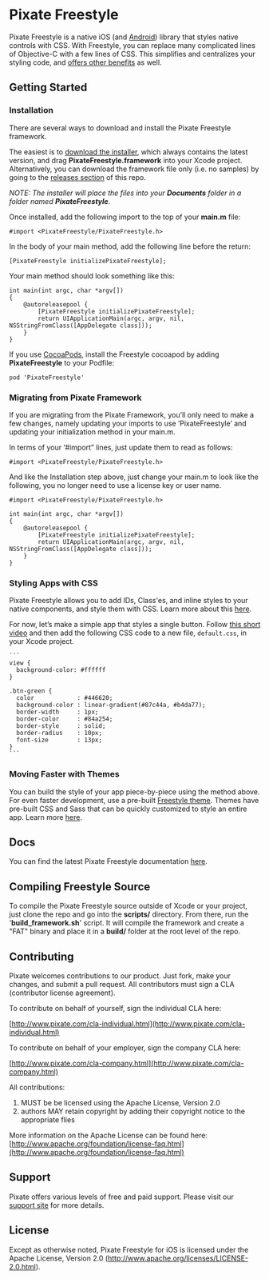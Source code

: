 # Pixate Freestyle

Pixate Freestyle is a native iOS (and [Android](http://pixate.github.io/pixate-freestyle-android)) library that styles native controls with CSS. With Freestyle, you can replace many complicated lines of Objective-C with a few lines of CSS. This simplifies and centralizes your styling code, and [offers other benefits](http://www.pixate.com/) as well.

## Getting Started

### Installation

There are several ways to download and install the Pixate Freestyle framework.

The easiest is to [download the installer](http://www.pixate.com/downloads/freestyle/PixateFreestyle-2.1.pkg), which always contains the latest  version, and drag **PixateFreestyle.framework** into your Xcode project. Alternatively, you can download the framework file only (i.e. no samples) by going to the [releases section](https://github.com/Pixate/pixate-freestyle-ios/releases) of this repo.

*NOTE: The installer will place the files into your **Documents** folder in a folder named **PixateFreestyle***. 

 Once installed, add the following import to the top of your **main.m** file:

```
#import <PixateFreestyle/PixateFreestyle.h>
```

In the body of your main method, add the following line before the return:

```
[PixateFreestyle initializePixateFreestyle];
```

Your main method should look something like this:

```
int main(int argc, char *argv[])
{
    @autoreleasepool {
        [PixateFreestyle initializePixateFreestyle];
        return UIApplicationMain(argc, argv, nil, NSStringFromClass([AppDelegate class]));
    }
}
```

If you use [CocoaPods](http://cocoapods.org), install the Freestyle cocoapod by adding **PixateFreestyle** to your Podfile:

```
pod 'PixateFreestyle'
```

### Migrating from Pixate Framework

If you are migrating from the Pixate Framework, you’ll only need to make a few changes, namely updating your imports to use ‘PixateFreestyle’ and updating your initialization method in your main.m.

In terms of your ‘#import” lines, just update them to read as follows:

```
#import <PixateFreestyle/PixateFreestyle.h>
```

And like the Installation step above, just change your main.m to look like the following, you no longer need to use a license key or user name.

```
#import <PixateFreestyle/PixateFreestyle.h>

int main(int argc, char *argv[])
{
    @autoreleasepool {
        [PixateFreestyle initializePixateFreestyle];
        return UIApplicationMain(argc, argv, nil, NSStringFromClass([AppDelegate class]));
    }
}
```

### Styling Apps with CSS

Pixate Freestyle allows you to add IDs, Class'es, and inline styles to your native components, and style them with CSS. Learn more about this [here](http://pixate.github.io/pixate-freestyle-ios/style-reference/index.html#app_structure).

For now, let’s make a simple app that styles a single button. Follow [this short video](http://player.vimeo.com/video/79832578) and then add the following CSS code to a new file, `default.css`, in your Xcode project.

    ```
    view {
      background-color: #ffffff
    }

    .btn-green {
      color            : #446620;
      background-color : linear-gradient(#87c44a, #b4da77);
      border-width     : 1px;
      border-color     : #84a254;
      border-style     : solid;
      border-radius    : 10px;
      font-size        : 13px;
    }
    ```

### Moving Faster with Themes

You can build the style of your app piece-by-piece using the method above. For even faster development, use a pre-built [Freestyle theme](http://pixate.github.io/pixate-freestyle-ios/themes). Themes have pre-built CSS and Sass that can be quickly customized to style an entire app. Learn more [here](http://pixate.github.io/pixate-freestyle-ios/themes).

## Docs

You can find the latest Pixate Freestyle documentation [here](http://pixate.github.io/pixate-freestyle-ios).

## Compiling Freestyle Source

To compile the Pixate Freestyle source outside of Xcode or your project, just clone the repo and go into the **scripts/** directory. From there, run the '**build_framework.sh**' script. It will compile the framework and create a "FAT" binary and place it in a **build/** folder at the root level of the repo.

## Contributing

Pixate welcomes contributions to our product. Just fork, make your changes, and submit a pull request. All contributors must sign a CLA (contributor license agreement).

To contribute on behalf of yourself, sign the individual CLA here:

 [http://www.pixate.com/cla-individual.html](http://www.pixate.com/cla-individual.html)

To contribute on behalf of your employer, sign the company CLA here:

 [http://www.pixate.com/cla-company.html](http://www.pixate.com/cla-company.html)

All contributions:

1. MUST be be licensed using the Apache License, Version 2.0
2. authors MAY retain copyright by adding their copyright notice to the appropriate flies

More information on the Apache License can be found here: [http://www.apache.org/foundation/license-faq.html](http://www.apache.org/foundation/license-faq.html)

## Support

Pixate offers various levels of free and paid support. Please visit our [support site](http://www.pixate.com/support.html) for more details.

## License

Except as otherwise noted, Pixate Freestyle for iOS is licensed under the Apache License, Version 2.0 (http://www.apache.org/licenses/LICENSE-2.0.html).

